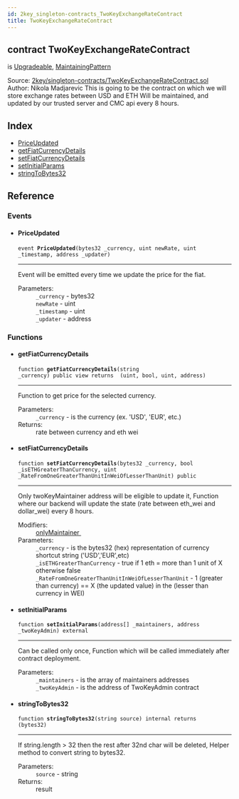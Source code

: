 ```yaml
---
id: 2key_singleton-contracts_TwoKeyExchangeRateContract
title: TwoKeyExchangeRateContract
---
```


<div class="contract-doc"><div class="contract"><h2 class="contract-header"><span class="contract-kind">contract</span> TwoKeyExchangeRateContract</h2><p class="base-contracts"><span>is</span> <a href="2key_Upgradeable.html">Upgradeable</a><span>, </span><a href="2key_MaintainingPattern.html">MaintainingPattern</a></p><div class="source">Source: <a href="git+https://github.com/2keynet/web3-alpha/blob/v0.0.3/contracts/2key/singleton-contracts/TwoKeyExchangeRateContract.sol" target="_blank">2key/singleton-contracts/TwoKeyExchangeRateContract.sol</a></div><div class="author">Author: Nikola Madjarevic This is going to be the contract on which we will store exchange rates between USD and ETH Will be maintained, and updated by our trusted server and CMC api every 8 hours.</div></div><div class="index"><h2>Index</h2><ul><li><a href="2key_singleton-contracts_TwoKeyExchangeRateContract.html#PriceUpdated">PriceUpdated</a></li><li><a href="2key_singleton-contracts_TwoKeyExchangeRateContract.html#getFiatCurrencyDetails">getFiatCurrencyDetails</a></li><li><a href="2key_singleton-contracts_TwoKeyExchangeRateContract.html#setFiatCurrencyDetails">setFiatCurrencyDetails</a></li><li><a href="2key_singleton-contracts_TwoKeyExchangeRateContract.html#setInitialParams">setInitialParams</a></li><li><a href="2key_singleton-contracts_TwoKeyExchangeRateContract.html#stringToBytes32">stringToBytes32</a></li></ul></div><div class="reference"><h2>Reference</h2><div class="events"><h3>Events</h3><ul><li><div class="item event"><span id="PriceUpdated" class="anchor-marker"></span><h4 class="name">PriceUpdated</h4><div class="body"><code class="signature">event <strong>PriceUpdated</strong><span>(bytes32 _currency, uint newRate, uint _timestamp, address _updater) </span></code><hr/><div class="description"><p>Event will be emitted every time we update the price for the fiat.</p></div><dl><dt><span class="label-parameters">Parameters:</span></dt><dd><div><code>_currency</code> - bytes32</div><div><code>newRate</code> - uint</div><div><code>_timestamp</code> - uint</div><div><code>_updater</code> - address</div></dd></dl></div></div></li></ul></div><div class="functions"><h3>Functions</h3><ul><li><div class="item function"><span id="getFiatCurrencyDetails" class="anchor-marker"></span><h4 class="name">getFiatCurrencyDetails</h4><div class="body"><code class="signature">function <strong>getFiatCurrencyDetails</strong><span>(string _currency) </span><span>public </span><span>view </span><span>returns  (uint, bool, uint, address) </span></code><hr/><div class="description"><p>Function to get price for the selected currency.</p></div><dl><dt><span class="label-parameters">Parameters:</span></dt><dd><div><code>_currency</code> - is the currency (ex. &#x27;USD&#x27;, &#x27;EUR&#x27;, etc.)</div></dd><dt><span class="label-return">Returns:</span></dt><dd>rate between currency and eth wei</dd></dl></div></div></li><li><div class="item function"><span id="setFiatCurrencyDetails" class="anchor-marker"></span><h4 class="name">setFiatCurrencyDetails</h4><div class="body"><code class="signature">function <strong>setFiatCurrencyDetails</strong><span>(bytes32 _currency, bool _isETHGreaterThanCurrency, uint _RateFromOneGreaterThanUnitInWeiOfLesserThanUnit) </span><span>public </span></code><hr/><div class="description"><p>Only twoKeyMaintainer address will be eligible to update it, Function where our backend will update the state (rate between eth_wei and dollar_wei) every 8 hours.</p></div><dl><dt><span class="label-modifiers">Modifiers:</span></dt><dd><a href="2key_MaintainingPattern.html#onlyMaintainer">onlyMaintainer </a></dd><dt><span class="label-parameters">Parameters:</span></dt><dd><div><code>_currency</code> - is the bytes32 (hex) representation of currency shortcut string (&#x27;USD&#x27;,&#x27;EUR&#x27;,etc)</div><div><code>_isETHGreaterThanCurrency</code> - true if 1 eth = more than 1 unit of X otherwise false</div><div><code>_RateFromOneGreaterThanUnitInWeiOfLesserThanUnit</code> - 1 (greater than currency) == X (the updated value) in the (lesser than currency in WEI)</div></dd></dl></div></div></li><li><div class="item function"><span id="setInitialParams" class="anchor-marker"></span><h4 class="name">setInitialParams</h4><div class="body"><code class="signature">function <strong>setInitialParams</strong><span>(address[] _maintainers, address _twoKeyAdmin) </span><span>external </span></code><hr/><div class="description"><p>Can be called only once, Function which will be called immediately after contract deployment.</p></div><dl><dt><span class="label-parameters">Parameters:</span></dt><dd><div><code>_maintainers</code> - is the array of maintainers addresses</div><div><code>_twoKeyAdmin</code> - is the address of TwoKeyAdmin contract</div></dd></dl></div></div></li><li><div class="item function"><span id="stringToBytes32" class="anchor-marker"></span><h4 class="name">stringToBytes32</h4><div class="body"><code class="signature">function <strong>stringToBytes32</strong><span>(string source) </span><span>internal </span><span>returns  (bytes32) </span></code><hr/><div class="description"><p>If string.length &gt; 32 then the rest after 32nd char will be deleted, Helper method to convert string to bytes32.</p></div><dl><dt><span class="label-parameters">Parameters:</span></dt><dd><div><code>source</code> - string</div></dd><dt><span class="label-return">Returns:</span></dt><dd>result</dd></dl></div></div></li></ul></div></div></div>
